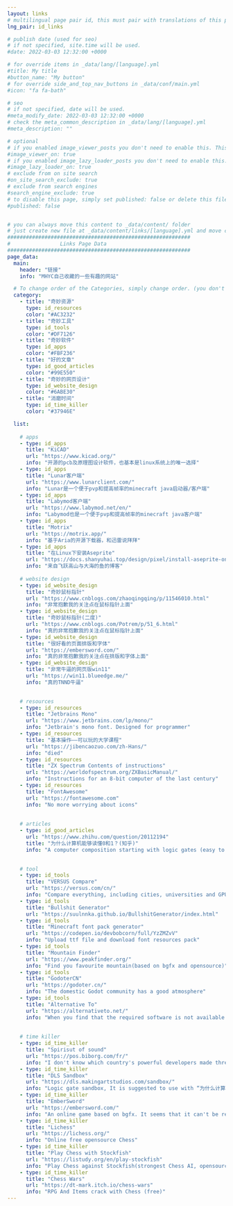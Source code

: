 ```yaml
---
layout: links
# multilingual page pair id, this must pair with translations of this page. (This name must be unique)
lng_pair: id_links

# publish date (used for seo)
# if not specified, site.time will be used.
#date: 2022-03-03 12:32:00 +0000

# for override items in _data/lang/[language].yml
#title: My title
#button_name: "My button"
# for override side_and_top_nav_buttons in _data/conf/main.yml
#icon: "fa fa-bath"

# seo
# if not specified, date will be used.
#meta_modify_date: 2022-03-03 12:32:00 +0000
# check the meta_common_description in _data/lang/[language].yml
#meta_description: ""

# optional
# if you enabled image_viewer_posts you don't need to enable this. This is only if image_viewer_posts = false
#image_viewer_on: true
# if you enabled image_lazy_loader_posts you don't need to enable this. This is only if image_lazy_loader_posts = false
#image_lazy_loader_on: true
# exclude from on site search
#on_site_search_exclude: true
# exclude from search engines
#search_engine_exclude: true
# to disable this page, simply set published: false or delete this file
#published: false


# you can always move this content to _data/content/ folder
# just create new file at _data/content/links/[language].yml and move content below.
###########################################################
#                Links Page Data
###########################################################
page_data:
  main:
    header: "链接"
    info: "MHYC自己收藏的一些有趣的网站"

  # To change order of the Categories, simply change order. (you don't need to change list order.)
  category:
    - title: "奇妙资源"
      type: id_resources
      color: "#AC3232"
    - title: "奇妙工具"
      type: id_tools
      color: "#DF7126"
    - title: "奇妙软件"
      type: id_apps
      color: "#FBF236"
    - title: "好的文章"
      type: id_good_articles
      color: "#99E550"
    - title: "奇妙的网页设计"
      type: id_website_design
      color: "#6ABE30"
    - title: "消磨时间"
      type: id_time_killer
      color: "#37946E"

  list:
  
    # apps
    - type: id_apps
      title: "KiCAD"
      url: "https://www.kicad.org/"
      info: "开源的pcb及原理图设计软件，也基本是linux系统上的唯一选择"
    - type: id_apps
      title: "Lunar客户端"
      url: "https://www.lunarclient.com/"
      info: "Lunar是一个便于pvp和提高帧率的minecraft java启动器/客户端"
    - type: id_apps
      title: "Labymod客户端"
      url: "https://www.labymod.net/en/"
      info: "Labymod也是一个便于pvp和提高帧率的minecraft java客户端"
    - type: id_apps
      title: "Motrix"
      url: "https://motrix.app/"
      info: "基于Aria的开源下载器，和迅雷说拜拜"
    - type: id_apps
      title: "在Linux下安装Aseprite"
      url: "https://docs.shanyuhai.top/design/pixel/install-aseprite-on-linux.html#%E5%AE%89%E8%A3%85"
      info: "来自飞跃高山与大海的鱼的博客"
    
    # website design
    - type: id_website_design
      title: "奇妙鼠标指针"
      url: "https://www.cnblogs.com/zhaoqingqing/p/11546010.html"
      info: "非常抱歉我的关注点在鼠标指针上面"
    - type: id_website_design
      title: "奇妙鼠标指针(二度)"
      url: "https://www.cnblogs.com/Potrem/p/51_6.html"
      info: "真的非常抱歉我的关注点在鼠标指针上面"
    - type: id_website_design
      title: "很好看的页面排版和字体"
      url: "https://embersword.com/"
      info: "真的非常抱歉我的关注点在排版和字体上面"
    - type: id_website_design
      title: "非常牛逼的网页版win11"
      url: "https://win11.blueedge.me/"
      info: "真的TNND牛逼"
      

    # resources
    - type: id_resources
      title: "Jetbrains Mono"
      url: "https://www.jetbrains.com/lp/mono/"
      info: "Jetbrain's mono font. Designed for programmer"
    - type: id_resources
      title: "基本操作——可以玩的大学课程"
      url: "https://jibencaozuo.com/zh-Hans/"
      info: "died"
    - type: id_resources
      title: "ZX Spectrum Contents of instructions"
      url: "https://worldofspectrum.org/ZXBasicManual/"
      info: "Instructions for an 8-bit computer of the last century"
    - type: id_resources
      title: "FontAwesome"
      url: "https://fontawesome.com"
      info: "No more worrying about icons"
    
      
    # articles
    - type: id_good_articles
      url: "https://www.zhihu.com/question/20112194"
      title: "为什么计算机能够读懂0和1？(知乎)"
      info: "A computer composition starting with logic gates (easy to understand)(in Chinese)"
      

    # tool
    - type: id_tools
      title: "VERSUS Compare"
      url: "https://versus.com/cn/"
      info: "Compare everything, including cities, universities and GPUs"
    - type: id_tools
      title: "Bullshit Generator"
      url: "https://suulnnka.github.io/BullshitGenerator/index.html"
    - type: id_tools
      title: "Minecraft font pack generator"
      url: "https://codepen.io/devbobcorn/full/YzZMZvV"
      info: "Upload ttf file and download font resources pack"
    - type: id_tools
      title: "Mountain Finder"
      url: "https://www.peakfinder.org/"
      info: "Find you favourite mountain(based on bgfx and opensource)"
    - type: id_tools
      title: "GodoterCN"
      url: "https://godoter.cn/"
      info: "The domestic Godot community has a good atmosphere"
    - type: id_tools
      title: "Alternative To"
      url: "https://alternativeto.net/"
      info: "When you find that the required software is not available on linux/mac, come here"
      
      
    # time killer
    - type: id_time_killer
      title: "Spirisut of sound"
      url: "https://pos.biborg.com/fr/"
      info: "I don't know which country's powerful developers made three Parkour"
    - type: id_time_killer
      title: "DLS Sandbox"
      url: "https://dls.makingartstudios.com/sandbox/"
      info: "Logic gate sandbox, It is suggested to use with “为什么计算机能够读懂0和1？(知乎)”"
    - type: id_time_killer
      title: "EmberSword"
      url: "https://embersword.com/"
      info: "An online game based on bgfx. It seems that it can't be registered, but the publicity page is very nice"
    - type: id_time_killer
      title: "Lichess"
      url: "https://lichess.org/"
      info: "Online free opensource Chess"
    - type: id_time_killer
      title: "Play Chess with Stockfish"
      url: "https://listudy.org/en/play-stockfish"
      info: "Play Chess against Stockfish(strongest Chess AI, opensource)"
    - type: id_time_killer
      title: "Chess Wars"
      url: "https://dt-mark.itch.io/chess-wars"
      info: "RPG And Items crack with Chess (free)"
---
```

